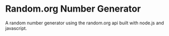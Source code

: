 # Random.org Number Generator #

A random number generator using the random.org api built with node.js and javascript.